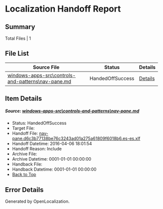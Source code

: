 # <a name='report-top'></a> Localization Handoff Report

## Summary
 Total Files | 1

## File List
 Source File | Status | Details 
 ----------- | ------ | ------- 
 [windows-apps-src\controls-and-patterns\nav-pane.md](https://github.com/Microsoft/windows-apps/blob/45443f2b42b8eab1febc70ef2fe370a2b04c15e9/windows-apps-src/controls-and-patterns/nav-pane.md) | HandedOffSuccess | [Details](#89639014a69a23b8ebf0a30bf518601c48f09b671823)

## Item Details
##### <a name='89639014a69a23b8ebf0a30bf518601c48f09b671823'></a> Source: [windows-apps-src\controls-and-patterns\nav-pane.md](https://github.com/Microsoft/windows-apps/blob/45443f2b42b8eab1febc70ef2fe370a2b04c15e9/windows-apps-src/controls-and-patterns/nav-pane.md)
* Status: HandedOffSuccess
* Target File: 
* Handoff File: [nav-pane.d6c3b77138be76c3243ad01a275a61809f6018b6.es-es.xlf](https://github.com/Microsoft/WDG.handoff/blob/e01925b8478e079e0bb005486e28cba222cb334a/ol-handoff/Microsoft/windows-apps.es-es/master/nav-pane.d6c3b77138be76c3243ad01a275a61809f6018b6.es-es.xlf)
* Handoff Datetime: 2016-04-06 18:01:54
* Handoff Reason: Include
* Archive File: 
* Archive Datetime: 0001-01-01 00:00:00
* Handback File: 
* Handback Datetime: 0001-01-01 00:00:00
* [Back to Top](#report-top)


## Error Details

Generated by OpenLocalization.

